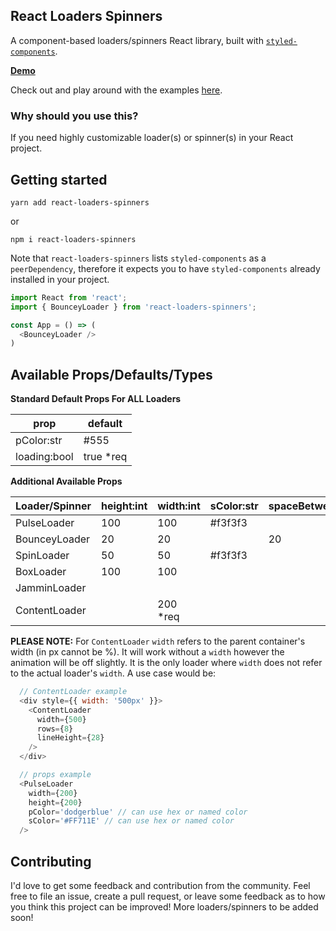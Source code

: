## React Loaders Spinners

A component-based loaders/spinners React library, built with [`styled-components`](https://github.com/styled-components/styled-components).

[**Demo**](https://codesandbox.io/s/2prqo9p5wn)

Check out and play around with the examples [here](https://codesandbox.io/s/2prqo9p5wn).

### Why should you use this?

If you need highly customizable loader(s) or spinner(s) in your React project.

## Getting started

```
yarn add react-loaders-spinners
```
or
```
npm i react-loaders-spinners
```

Note that `react-loaders-spinners` lists `styled-components` as a `peerDependency`, therefore it expects you to have `styled-components` already installed in your project.

```javascript
import React from 'react';
import { BounceyLoader } from 'react-loaders-spinners';

const App = () => (
  <BounceyLoader />
)
```

## Available Props/Defaults/Types

**Standard Default Props For ALL Loaders**

|     prop     |  default  |
| ------------ | --------- |
| pColor:str   |  #555     |
| loading:bool | true *req |

**Additional Available Props**

|  Loader/Spinner  | height:int | width:int | sColor:str | spaceBetween:int | thickness:int | rows:int | lineHeight:int |
| ---------------- | ---------- | --------- | ---------- | ---------------- | ------------- | -------- | -------------- |
|    PulseLoader   |     100    |    100    |   #f3f3f3  |                  |               |          |                |
|   BounceyLoader  |     20     |    20     |            |        20        |               |          |                |
|    SpinLoader    |     50     |    50     |   #f3f3f3  |                  |      10       |          |                |
|    BoxLoader     |     100    |    100    |            |                  |               |          |                |
|   JamminLoader   |            |           |            |                  |      10       |          |                |
|   ContentLoader  |            | 200 *req  |            |                  |               | 4 *req   |       20       |

**PLEASE NOTE:** For `ContentLoader` `width` refers to the parent container's width (in px cannot be %).  It will work without a `width` however the animation will be off slightly. It is the only loader where `width` does not refer to the actual loader's `width`. A use case would be:
```javascript
  // ContentLoader example
  <div style={{ width: '500px' }}>
    <ContentLoader 
      width={500}
      rows={8}
      lineHeight={28}
    />
  </div>
```

```javascript
  // props example
  <PulseLoader 
    width={200}
    height={200}
    pColor='dodgerblue' // can use hex or named color
    sColor='#FF711E' // can use hex or named color
  />
```
## Contributing

I'd love to get some feedback and contribution from the community. Feel free to file an issue, create a pull request, or leave some feedback as to how you think this project can be improved! More loaders/spinners to be added soon!